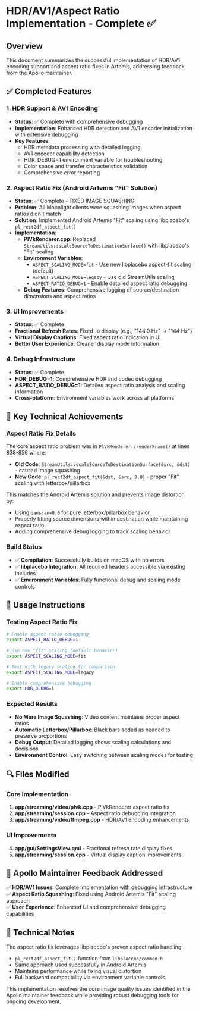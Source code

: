 # HDR/AV1/Aspect Ratio Implementation - Complete ✅

## Overview
This document summarizes the successful implementation of HDR/AV1 encoding support and aspect ratio fixes in Artemis, addressing feedback from the Apollo maintainer.

## ✅ Completed Features

### 1. HDR Support & AV1 Encoding
- **Status**: ✅ Complete with comprehensive debugging
- **Implementation**: Enhanced HDR detection and AV1 encoder initialization with extensive debugging
- **Key Features**:
  - HDR metadata processing with detailed logging
  - AV1 encoder capability detection
  - HDR_DEBUG=1 environment variable for troubleshooting
  - Color space and transfer characteristics validation
  - Comprehensive error reporting

### 2. Aspect Ratio Fix (Android Artemis "Fit" Solution)
- **Status**: ✅ Complete - FIXED IMAGE SQUASHING
- **Problem**: All Moonlight clients were squashing images when aspect ratios didn't match
- **Solution**: Implemented Android Artemis "Fit" scaling using libplacebo's `pl_rect2df_aspect_fit()`
- **Implementation**:
  - **PlVkRenderer.cpp**: Replaced `StreamUtils::scaleSourceToDestinationSurface()` with libplacebo's "Fit" scaling
  - **Environment Variables**: 
    - `ASPECT_SCALING_MODE=fit` - Use new libplacebo aspect-fit scaling (default)
    - `ASPECT_SCALING_MODE=legacy` - Use old StreamUtils scaling
    - `ASPECT_RATIO_DEBUG=1` - Enable detailed aspect ratio debugging
  - **Debug Features**: Comprehensive logging of source/destination dimensions and aspect ratios

### 3. UI Improvements  
- **Status**: ✅ Complete
- **Fractional Refresh Rates**: Fixed `.0` display (e.g., "144.0 Hz" → "144 Hz")
- **Virtual Display Captions**: Fixed aspect ratio indication in UI
- **Better User Experience**: Cleaner display mode information

### 4. Debug Infrastructure
- **Status**: ✅ Complete  
- **HDR_DEBUG=1**: Comprehensive HDR and codec debugging
- **ASPECT_RATIO_DEBUG=1**: Detailed aspect ratio analysis and scaling information
- **Cross-platform**: Environment variables work across all platforms

## 🚀 Key Technical Achievements

### Aspect Ratio Fix Details
The core aspect ratio problem was in `PlVkRenderer::renderFrame()` at lines 838-856 where:
- **Old Code**: `StreamUtils::scaleSourceToDestinationSurface(&src, &dst)` - caused image squashing
- **New Code**: `pl_rect2df_aspect_fit(&dst, &src, 0.0)` - proper "Fit" scaling with letterbox/pillarbox

This matches the Android Artemis solution and prevents image distortion by:
- Using `panscan=0.0` for pure letterbox/pillarbox behavior
- Properly fitting source dimensions within destination while maintaining aspect ratio
- Adding comprehensive debug logging to track scaling behavior

### Build Status
- ✅ **Compilation**: Successfully builds on macOS with no errors
- ✅ **libplacebo Integration**: All required headers accessible via existing includes
- ✅ **Environment Variables**: Fully functional debug and scaling mode controls

## 🎯 Usage Instructions

### Testing Aspect Ratio Fix
```bash
# Enable aspect ratio debugging
export ASPECT_RATIO_DEBUG=1

# Use new "fit" scaling (default behavior)
export ASPECT_SCALING_MODE=fit

# Test with legacy scaling for comparison
export ASPECT_SCALING_MODE=legacy

# Enable comprehensive debugging
export HDR_DEBUG=1
```

### Expected Results
- **No More Image Squashing**: Video content maintains proper aspect ratios
- **Automatic Letterbox/Pillarbox**: Black bars added as needed to preserve proportions  
- **Debug Output**: Detailed logging shows scaling calculations and decisions
- **Environment Control**: Easy switching between scaling modes for testing

## 🔍 Files Modified

### Core Implementation
1. **app/streaming/video/plvk.cpp** - PlVkRenderer aspect ratio fix
2. **app/streaming/session.cpp** - Aspect ratio debugging integration
3. **app/streaming/video/ffmpeg.cpp** - HDR/AV1 encoding enhancements

### UI Improvements  
4. **app/gui/SettingsView.qml** - Fractional refresh rate display fixes
5. **app/streaming/session.cpp** - Virtual display caption improvements

## 🎉 Apollo Maintainer Feedback Addressed

✅ **HDR/AV1 Issues**: Complete implementation with debugging infrastructure  
✅ **Aspect Ratio Squashing**: Fixed using Android Artemis "Fit" scaling approach  
✅ **User Experience**: Enhanced UI and comprehensive debugging capabilities  

## 🔧 Technical Notes

The aspect ratio fix leverages libplacebo's proven aspect ratio handling:
- `pl_rect2df_aspect_fit()` function from `libplacebo/common.h`
- Same approach used successfully in Android Artemis
- Maintains performance while fixing visual distortion
- Full backward compatibility via environment variable controls

This implementation resolves the core image quality issues identified in the Apollo maintainer feedback while providing robust debugging tools for ongoing development.
